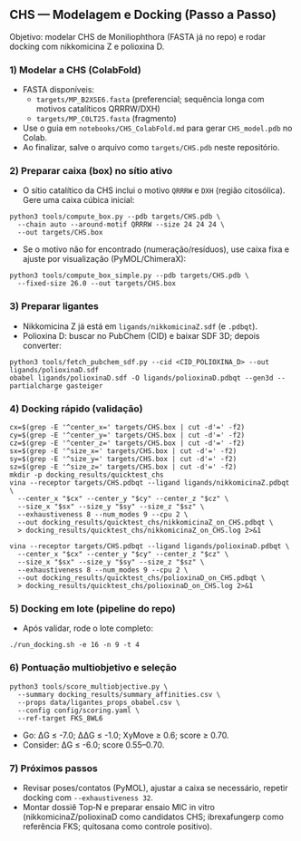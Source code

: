 ## CHS — Modelagem e Docking (Passo a Passo)

Objetivo: modelar CHS de Moniliophthora (FASTA já no repo) e rodar docking com nikkomicina Z e polioxina D.

### 1) Modelar a CHS (ColabFold)
- FASTA disponíveis:
  - `targets/MP_B2XSE6.fasta` (preferencial; sequência longa com motivos catalíticos QRRRW/DXH)
  - `targets/MP_C0LT25.fasta` (fragmento)
- Use o guia em `notebooks/CHS_ColabFold.md` para gerar `CHS_model.pdb` no Colab.
- Ao finalizar, salve o arquivo como `targets/CHS.pdb` neste repositório.

### 2) Preparar caixa (box) no sítio ativo
- O sítio catalítico da CHS inclui o motivo `QRRRW` e `DXH` (região citosólica). Gere uma caixa cúbica inicial:
```
python3 tools/compute_box.py --pdb targets/CHS.pdb \
  --chain auto --around-motif QRRRW --size 24 24 24 \
  --out targets/CHS.box
```
- Se o motivo não for encontrado (numeração/resíduos), use caixa fixa e ajuste por visualização (PyMOL/ChimeraX):
```
python3 tools/compute_box_simple.py --pdb targets/CHS.pdb \
  --fixed-size 26.0 --out targets/CHS.box
```

### 3) Preparar ligantes
- Nikkomicina Z já está em `ligands/nikkomicinaZ.sdf` (e `.pdbqt`).
- Polioxina D: buscar no PubChem (CID) e baixar SDF 3D; depois converter:
```
python3 tools/fetch_pubchem_sdf.py --cid <CID_POLIOXINA_D> --out ligands/polioxinaD.sdf
obabel ligands/polioxinaD.sdf -O ligands/polioxinaD.pdbqt --gen3d --partialcharge gasteiger
```

### 4) Docking rápido (validação)
```
cx=$(grep -E '^center_x=' targets/CHS.box | cut -d'=' -f2)
cy=$(grep -E '^center_y=' targets/CHS.box | cut -d'=' -f2)
cz=$(grep -E '^center_z=' targets/CHS.box | cut -d'=' -f2)
sx=$(grep -E '^size_x=' targets/CHS.box | cut -d'=' -f2)
sy=$(grep -E '^size_y=' targets/CHS.box | cut -d'=' -f2)
sz=$(grep -E '^size_z=' targets/CHS.box | cut -d'=' -f2)
mkdir -p docking_results/quicktest_chs
vina --receptor targets/CHS.pdbqt --ligand ligands/nikkomicinaZ.pdbqt \
  --center_x "$cx" --center_y "$cy" --center_z "$cz" \
  --size_x "$sx" --size_y "$sy" --size_z "$sz" \
  --exhaustiveness 8 --num_modes 9 --cpu 2 \
  --out docking_results/quicktest_chs/nikkomicinaZ_on_CHS.pdbqt \
  > docking_results/quicktest_chs/nikkomicinaZ_on_CHS.log 2>&1

vina --receptor targets/CHS.pdbqt --ligand ligands/polioxinaD.pdbqt \
  --center_x "$cx" --center_y "$cy" --center_z "$cz" \
  --size_x "$sx" --size_y "$sy" --size_z "$sz" \
  --exhaustiveness 8 --num_modes 9 --cpu 2 \
  --out docking_results/quicktest_chs/polioxinaD_on_CHS.pdbqt \
  > docking_results/quicktest_chs/polioxinaD_on_CHS.log 2>&1
```

### 5) Docking em lote (pipeline do repo)
- Após validar, rode o lote completo:
```
./run_docking.sh -e 16 -n 9 -t 4
```

### 6) Pontuação multiobjetivo e seleção
```
python3 tools/score_multiobjective.py \
  --summary docking_results/summary_affinities.csv \
  --props data/ligantes_props_obabel.csv \
  --config config/scoring.yaml \
  --ref-target FKS_8WL6
```
- Go: ΔG ≤ -7.0; ΔΔG ≤ -1.0; XyMove ≥ 0.6; score ≥ 0.70.
- Consider: ΔG ≤ -6.0; score 0.55–0.70.

### 7) Próximos passos
- Revisar poses/contatos (PyMOL), ajustar a caixa se necessário, repetir docking com `--exhaustiveness 32`.
- Montar dossiê Top‑N e preparar ensaio MIC in vitro (nikkomicinaZ/polioxinaD como candidatos CHS; ibrexafungerp como referência FKS; quitosana como controle positivo).


